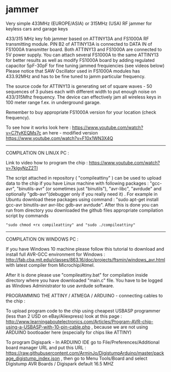 # jammer
Very simple 433MHz (EUROPE/ASIA) or 315MHz (USA) RF jammer for keyless cars and garage keys

433/315 MHz key fob jammer based on ATTINY13A and FS1000A RF transmitting module. 
PIN B2 of ATTINY13A is connected to DATA IN of FS1000A transmitter board.
Both ATTINY13 and FS1000A are connected to 5V power supply.  You can attach several FS1000A to the same ATTINY13 for better results as well as modify FS1000A board by adding regulated capacitor 5pF-30pF for fine tuning jammed frequiencies (see videos below)
Please notice that SAW Oscillator used in FS1000A modules has 433.92MHz and has to be fine tuned to jamm particular frequency.

The source code for ATTINY13 is generating set of square waves - 50 sequences of 3 pulses each with different width to put enough noise on 433/315Mhz frequency. The device can effectively jam all wireless keys in 100 meter range f.ex. in underground garage.

Remember to buy appropriate FS1000A version for your location (check frequency).

To see how it works look here : https://www.youtube.com/watch?v=C7fyKEQMs7c    an here - modified version  https://www.youtube.com/watch?v=F10x1WN3X4Q

-------------------------------------------------------------------------------------------------------------------------------

COMPILATION ON LINUX PC :

Link to video how to program the chip : https://www.youtube.com/watch?v=7klgyNzZ2TI

The script attached in repository ( "compileattiny" ) can be used to upload data to the chip if you have Linux machine with following packages : "gcc-avr", "binutils-avr" (or sometimes just "binutils"), "avr-libc", "avrdude" and optionally "gdb-avr"(debugger only if you really need it) . For example in Ubuntu download these packages using command : "sudo apt-get install gcc-avr binutils-avr avr-libc gdb-avr avrdude". After this is done you can run from directory you downloaded the github files appropriate compilation script by commands

    "sudo chmod +rx compileattiny" and "sudo ./compileattiny"

-------------------------------------------------------------------------------------------------------------------------------

COMPILATION ON WINDOWS PC :

If you have Windows 10 machine please follow this tutorial to download and install full AVR-GCC environment for Windows : http://fab.cba.mit.edu/classes/863.16/doc/projects/ftsmin/windows_avr.html with latest compiler from Microchip/Atmel.

After it is done please use "compileattiny.bat"  for compilation inside directory where you have downloaded "main.c" file. You have to be logged as Windows Administrator to use avrdude software.

PROGRAMMING THE ATTINY / ATMEGA / ARDUINO - connecting cables to the chip :

To upload program code to the chip using cheapest USBASP programmer (less than 2 USD on eBay/Aliexpress) look at this page : http://www.learningaboutelectronics.com/Articles/Program-AVR-chip-using-a-USBASP-with-10-pin-cable.php , because we are not using ARDUINO bootloader here (especially for chips like ATTINY)

To program Digispark - In ARDUINO IDE go to File/Preferences/Additional board manager URL and put this URL : https://raw.githubusercontent.com/ArminJo/DigistumpArduino/master/package_digistump_index.json , then go to Menu Tools/Board and select Digistump AVR Boards / Digispark default 16.5 MHZ
